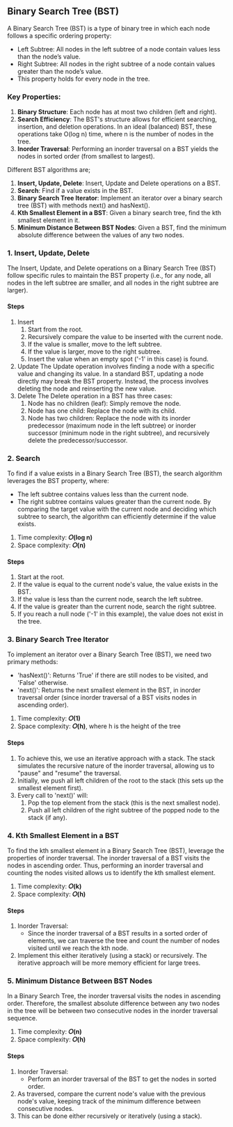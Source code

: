 ## Binary Search Tree (BST)
A Binary Search Tree (BST) is a type of binary tree in which each node follows a specific ordering property:
- Left Subtree: All nodes in the left subtree of a node contain values less than the node’s value.
- Right Subtree: All nodes in the right subtree of a node contain values greater than the node’s value.
- This property holds for every node in the tree.

### Key Properties:
1. <b>Binary Structure</b>: Each node has at most two children (left and right).
2. <b>Search Efficiency</b>: The BST's structure allows for efficient searching, insertion, and deletion operations. In an ideal (balanced) BST, these operations take O(log n) time, where n is the number of nodes in the tree.
3. <b>Inorder Traversal</b>: Performing an inorder traversal on a BST yields the nodes in sorted order (from smallest to largest).

Different BST algorithms are;

1. <b>Insert, Update, Delete</b>: Insert, Update and Delete operations on a BST.
2. <b>Search</b>: Find if a value exists in the BST.
3. <b>Binary Search Tree Iterator</b>: Implement an iterator over a binary search tree (BST) with methods next() and hasNext().
4. <b>Kth Smallest Element in a BST</b>: Given a binary search tree, find the kth smallest element in it.
5. <b>Minimum Distance Between BST Nodes</b>: Given a BST, find the minimum absolute difference between the values of any two nodes.


### 1. Insert, Update, Delete
The Insert, Update, and Delete operations on a Binary Search Tree (BST) follow specific rules to maintain the BST property (i.e., for any node, all nodes in the left subtree are smaller, and all nodes in the right subtree are larger).

#### Steps
1. Insert
    1. Start from the root.
    2. Recursively compare the value to be inserted with the current node.
    3. If the value is smaller, move to the left subtree.
    4. If the value is larger, move to the right subtree.
    5. Insert the value when an empty spot ('-1' in this case) is found.
2. Update
    The Update operation involves finding a node with a specific value and changing its value. In a standard BST, updating a node directly may break the BST property. Instead, the process involves deleting the node and reinserting the new value.
3. Delete
    The Delete operation in a BST has three cases:
    1. Node has no children (leaf): Simply remove the node.
    2. Node has one child: Replace the node with its child.
    3. Node has two children: Replace the node with its inorder predecessor (maximum node in the left subtree) or inorder successor (minimum node in the right subtree), and recursively delete the predecessor/successor.


### 2. Search
To find if a value exists in a Binary Search Tree (BST), the search algorithm leverages the BST property, where:
- The left subtree contains values less than the current node.
- The right subtree contains values greater than the current node.
By comparing the target value with the current node and deciding which subtree to search, the algorithm can efficiently determine if the value exists.

1. Time complexity: <b>𝑂(log n)</b>
2. Space complexity: <b>𝑂(n)</b>

#### Steps
1. Start at the root.
2. If the value is equal to the current node's value, the value exists in the BST.
3. If the value is less than the current node, search the left subtree.
4. If the value is greater than the current node, search the right subtree.
5. If you reach a null node ('-1' in this example), the value does not exist in the tree.


### 3. Binary Search Tree Iterator
To implement an iterator over a Binary Search Tree (BST), we need two primary methods:
- 'hasNext()': Returns 'True' if there are still nodes to be visited, and 'False' otherwise.
- 'next()': Returns the next smallest element in the BST, in inorder traversal order (since inorder traversal of a BST visits nodes in ascending order).

1. Time complexity: <b>𝑂(1)</b>
2. Space complexity: <b>𝑂(h)</b>, where h is the height of the tree

#### Steps
1. To achieve this, we use an iterative approach with a stack. The stack simulates the recursive nature of the inorder traversal, allowing us to "pause" and "resume" the traversal.
2. Initially, we push all left children of the root to the stack (this sets up the smallest element first).
3. Every call to  'next()' will:
    1. Pop the top element from the stack (this is the next smallest node).
    2. Push all left children of the right subtree of the popped node to the stack (if any).


### 4. Kth Smallest Element in a BST
To find the kth smallest element in a Binary Search Tree (BST), leverage the properties of inorder traversal. The inorder traversal of a BST visits the nodes in ascending order. Thus, performing an inorder traversal and counting the nodes visited allows us to identify the kth smallest element.

1. Time complexity: <b>𝑂(k)</b>
2. Space complexity: <b>𝑂(h)</b>

#### Steps
1. Inorder Traversal:
    - Since the inorder traversal of a BST results in a sorted order of elements, we can traverse the tree and count the number of nodes visited until we reach the kth node.
2. Implement this either iteratively (using a stack) or recursively. The iterative approach will be more memory efficient for large trees.


### 5. Minimum Distance Between BST Nodes
In a Binary Search Tree, the inorder traversal visits the nodes in ascending order. Therefore, the smallest absolute difference between any two nodes in the tree will be between two consecutive nodes in the inorder traversal sequence.

1. Time complexity: <b>𝑂(n)</b>
2. Space complexity: <b>𝑂(h)</b>

#### Steps
1. Inorder Traversal:
    - Perform an inorder traversal of the BST to get the nodes in sorted order.
2. As traversed, compare the current node's value with the previous node's value, keeping track of the minimum difference between consecutive nodes.
3. This can be done either recursively or iteratively (using a stack).
